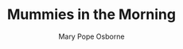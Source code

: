 ---
tag: 📚Book
title: "Mummies in the Morning"
author: [Mary Pope Osborne]
category: [Juvenile Fiction]
isbn: 0375894209 9780375894206
cover: http://books.google.com/books/content?id=mN_ALwY3QyAC&printsec=frontcover&img=1&zoom=1&edge=curl&source=gbs_api
status: unread
Location: Physical
---